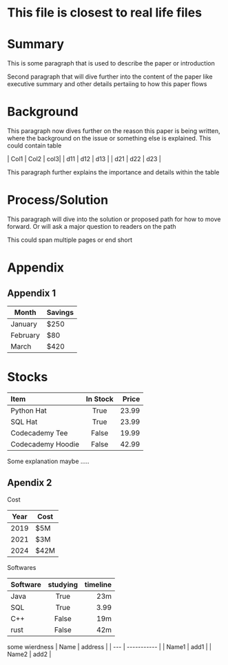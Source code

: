 # This file is closest to real life files

# Summary

This is some paragraph that is used to describe the paper or introduction

Second paragraph that will dive further into the content of the paper like executive summary and other details pertaiing to how this paper flows

# Background

This paragraph now dives further on the reason this paper is being written, where the background on the issue or something else is explained. This could contain table 

| Col1 | Col2 | col3|
| d11 | d12 | d13 |
| d21 | d22 | d23 |

This paragraph further explains the importance and details within the table

# Process/Solution

This paragraph will dive into the solution or proposed path for how to move forward. Or will ask a major question to readers on the path

This could span multiple pages or end short

# Appendix

## Appendix 1

| Month    | Savings |
| -------- | ------- |
| January  | $250    |
| February | $80     |
| March    | $420    |
# Stocks

| Item              | In Stock | Price |
| :---------------- | :------: | ----: |
| Python Hat        |   True   | 23.99 |
| SQL Hat           |   True   | 23.99 |
| Codecademy Tee    |  False   | 19.99 |
| Codecademy Hoodie |  False   | 42.99 | 

Some explanation maybe .....

## Apendix 2

 Cost

| Year    | Cost |
| -------- | ------- |
| 2019  | $5M    |
| 2021 | $3M     |
| 2024    | $42M    |
 Softwares

| Software              | studying | timeline |
| :---------------- | :------: | ----: |
| Java        |   True   | 23m |
| SQL           |   True   | 3.99 |
| C++    |  False   | 19m |
| rust |  False   | 42m |    

 some wierdness
| Name | address |
| --- | ----------- |
| Name1 | add1 |
| Name2 | add2 |